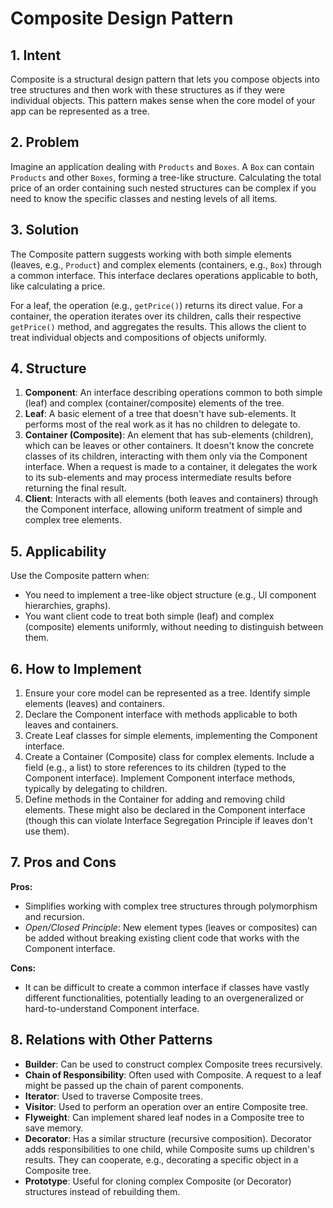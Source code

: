 # Composite Design Pattern

## 1. Intent

Composite is a structural design pattern that lets you compose objects into tree structures and then work with these structures as if they were individual objects. This pattern makes sense when the core model of your app can be represented as a tree.

## 2. Problem

Imagine an application dealing with `Products` and `Boxes`. A `Box` can contain `Products` and other `Boxes`, forming a tree-like structure. Calculating the total price of an order containing such nested structures can be complex if you need to know the specific classes and nesting levels of all items.

## 3. Solution

The Composite pattern suggests working with both simple elements (leaves, e.g., `Product`) and complex elements (containers, e.g., `Box`) through a common interface. This interface declares operations applicable to both, like calculating a price.

For a leaf, the operation (e.g., `getPrice()`) returns its direct value. For a container, the operation iterates over its children, calls their respective `getPrice()` method, and aggregates the results. This allows the client to treat individual objects and compositions of objects uniformly.

## 4. Structure

1.  **Component**: An interface describing operations common to both simple (leaf) and complex (container/composite) elements of the tree.
2.  **Leaf**: A basic element of a tree that doesn't have sub-elements. It performs most of the real work as it has no children to delegate to.
3.  **Container (Composite)**: An element that has sub-elements (children), which can be leaves or other containers. It doesn't know the concrete classes of its children, interacting with them only via the Component interface. When a request is made to a container, it delegates the work to its sub-elements and may process intermediate results before returning the final result.
4.  **Client**: Interacts with all elements (both leaves and containers) through the Component interface, allowing uniform treatment of simple and complex tree elements.

## 5. Applicability

Use the Composite pattern when:

*   You need to implement a tree-like object structure (e.g., UI component hierarchies, graphs).
*   You want client code to treat both simple (leaf) and complex (composite) elements uniformly, without needing to distinguish between them.

## 6. How to Implement

1.  Ensure your core model can be represented as a tree. Identify simple elements (leaves) and containers.
2.  Declare the Component interface with methods applicable to both leaves and containers.
3.  Create Leaf classes for simple elements, implementing the Component interface.
4.  Create a Container (Composite) class for complex elements. Include a field (e.g., a list) to store references to its children (typed to the Component interface). Implement Component interface methods, typically by delegating to children.
5.  Define methods in the Container for adding and removing child elements. These might also be declared in the Component interface (though this can violate Interface Segregation Principle if leaves don't use them).

## 7. Pros and Cons

**Pros:**

*   Simplifies working with complex tree structures through polymorphism and recursion.
*   *Open/Closed Principle*: New element types (leaves or composites) can be added without breaking existing client code that works with the Component interface.

**Cons:**

*   It can be difficult to create a common interface if classes have vastly different functionalities, potentially leading to an overgeneralized or hard-to-understand Component interface.

## 8. Relations with Other Patterns

*   **Builder**: Can be used to construct complex Composite trees recursively.
*   **Chain of Responsibility**: Often used with Composite. A request to a leaf might be passed up the chain of parent components.
*   **Iterator**: Used to traverse Composite trees.
*   **Visitor**: Used to perform an operation over an entire Composite tree.
*   **Flyweight**: Can implement shared leaf nodes in a Composite tree to save memory.
*   **Decorator**: Has a similar structure (recursive composition). Decorator adds responsibilities to one child, while Composite sums up children's results. They can cooperate, e.g., decorating a specific object in a Composite tree.
*   **Prototype**: Useful for cloning complex Composite (or Decorator) structures instead of rebuilding them. 